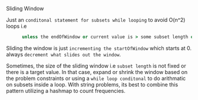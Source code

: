 Sliding Window

Just an `conditonal statement for subsets while looping` to avoid O(n^2) loops i.e 
```ruby  
      unless the endOfWindow or current value is > some subset length or passes a certian condition; dont slide the window
```
Sliding the window is just `incrementing the startOfWindow` which starts at 0.
always `decrement what slides out the window`.

Sometimes, the size of the sliding window i.e `subset length` is not fixed or there is a target value. 
In that case, expand or shrink the window based on the problem constraints or using a `while loop conditonal` to do arithmatic on subsets inside a loop. With string problems, its best to combine this pattern utilizing a hashmap to count frequencies.
 